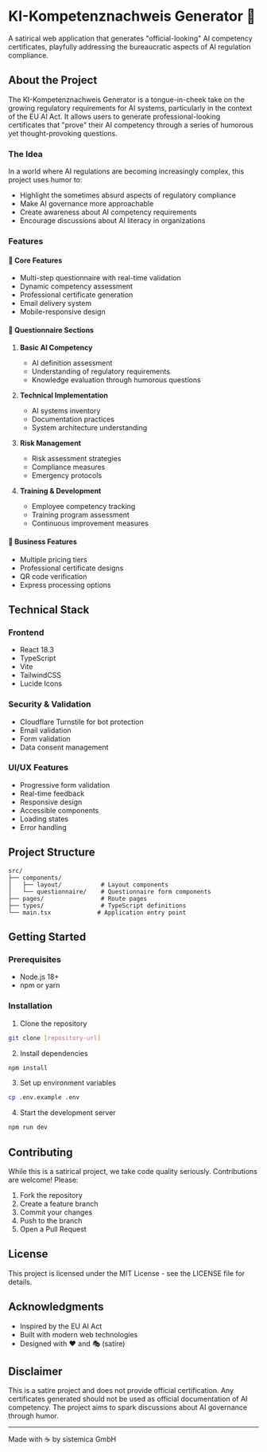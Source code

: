 # KI-Kompetenznachweis Generator 🤖

A satirical web application that generates "official-looking" AI competency certificates, playfully addressing the bureaucratic aspects of AI regulation compliance.

## About the Project

The KI-Kompetenznachweis Generator is a tongue-in-cheek take on the growing regulatory requirements for AI systems, particularly in the context of the EU AI Act. It allows users to generate professional-looking certificates that "prove" their AI competency through a series of humorous yet thought-provoking questions.

### The Idea

In a world where AI regulations are becoming increasingly complex, this project uses humor to:
- Highlight the sometimes absurd aspects of regulatory compliance
- Make AI governance more approachable
- Create awareness about AI competency requirements
- Encourage discussions about AI literacy in organizations

### Features

#### 🎯 Core Features
- Multi-step questionnaire with real-time validation
- Dynamic competency assessment
- Professional certificate generation
- Email delivery system
- Mobile-responsive design

#### 📝 Questionnaire Sections
1. **Basic AI Competency**
   - AI definition assessment
   - Understanding of regulatory requirements
   - Knowledge evaluation through humorous questions

2. **Technical Implementation**
   - AI systems inventory
   - Documentation practices
   - System architecture understanding

3. **Risk Management**
   - Risk assessment strategies
   - Compliance measures
   - Emergency protocols

4. **Training & Development**
   - Employee competency tracking
   - Training program assessment
   - Continuous improvement measures

#### 💼 Business Features
- Multiple pricing tiers
- Professional certificate designs
- QR code verification
- Express processing options

## Technical Stack

### Frontend
- React 18.3
- TypeScript
- Vite
- TailwindCSS
- Lucide Icons

### Security & Validation
- Cloudflare Turnstile for bot protection
- Email validation
- Form validation
- Data consent management

### UI/UX Features
- Progressive form validation
- Real-time feedback
- Responsive design
- Accessible components
- Loading states
- Error handling

## Project Structure

```
src/
├── components/
│   ├── layout/           # Layout components
│   └── questionnaire/    # Questionnaire form components
├── pages/                # Route pages
├── types/                # TypeScript definitions
└── main.tsx             # Application entry point
```

## Getting Started

### Prerequisites
- Node.js 18+
- npm or yarn

### Installation

1. Clone the repository
```bash
git clone [repository-url]
```

2. Install dependencies
```bash
npm install
```

3. Set up environment variables
```bash
cp .env.example .env
```

4. Start the development server
```bash
npm run dev
```

## Contributing

While this is a satirical project, we take code quality seriously. Contributions are welcome! Please:

1. Fork the repository
2. Create a feature branch
3. Commit your changes
4. Push to the branch
5. Open a Pull Request

## License

This project is licensed under the MIT License - see the LICENSE file for details.

## Acknowledgments

- Inspired by the EU AI Act
- Built with modern web technologies
- Designed with ❤️ and 🎭 (satire)

## Disclaimer

This is a satire project and does not provide official certification. Any certificates generated should not be used as official documentation of AI competency. The project aims to spark discussions about AI governance through humor.

---

Made with ☕ by sistemica GmbH